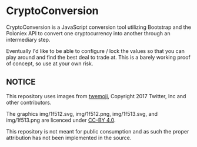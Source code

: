 CryptoConversion
================

CryptoConversion is a JavaScript conversion tool utilizing Bootstrap and the Poloniex API to convert one cryptocurrency into another through an intermediary step. 

Eventually I'd like to be able to configure / lock the values so that you can play around and find the best deal to trade at. This is a barely working proof of concept, so use at your own risk.


NOTICE
------

This repository uses images from [twemoji](https://github.com/twitter/twemoji), Copyright 2017 Twitter, Inc and other contributors.

The graphics img/1f512.svg, img/1f512.png, img/1f513.svg, and img/1f513.png are licenced under [CC-BY 4.0](https://creativecommons.org/licenses/by/4.0/).

This repository is not meant for public consumption and as such the proper attribution has not been implemented in the source.